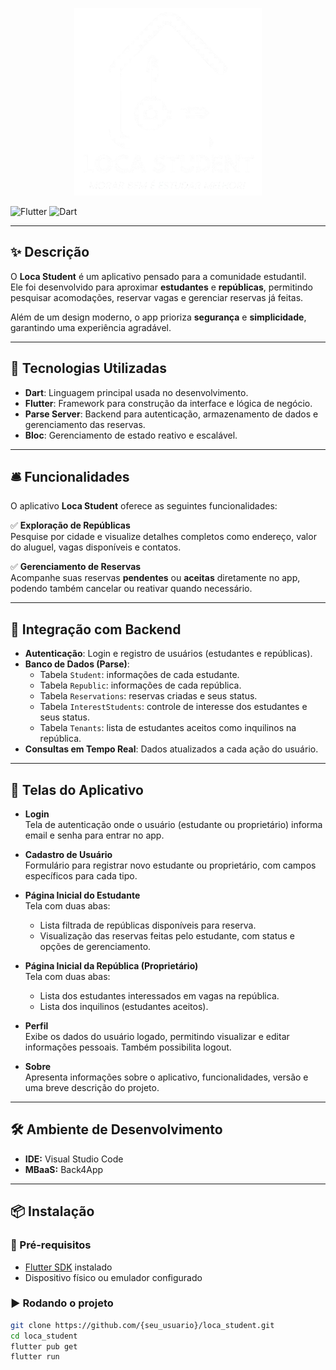 <p align="center">
  <img src="content/app_logo.png" alt="Logomarca" width="300">
</p>

![Flutter](https://img.shields.io/badge/Flutter-3.32.4-blue?logo=flutter)
![Dart](https://img.shields.io/badge/Dart-3.8.1-blue?logo=dart)

---

## ✨ Descrição

O **Loca Student** é um aplicativo pensado para a comunidade estudantil.  
Ele foi desenvolvido para aproximar **estudantes** e **repúblicas**, permitindo pesquisar acomodações, reservar vagas e gerenciar reservas já feitas.  

Além de um design moderno, o app prioriza **segurança** e **simplicidade**, garantindo uma experiência agradável.

---

## 🚀 Tecnologias Utilizadas

- **Dart**: Linguagem principal usada no desenvolvimento.
- **Flutter**: Framework para construção da interface e lógica de negócio.
- **Parse Server**: Backend para autenticação, armazenamento de dados e gerenciamento das reservas.
- **Bloc**: Gerenciamento de estado reativo e escalável.

---

## 🛎️ Funcionalidades

O aplicativo **Loca Student** oferece as seguintes funcionalidades:

✅ **Exploração de Repúblicas**  
Pesquise por cidade e visualize detalhes completos como endereço, valor do aluguel, vagas disponíveis e contatos.

✅ **Gerenciamento de Reservas**  
Acompanhe suas reservas **pendentes** ou **aceitas** diretamente no app, podendo também cancelar ou reativar quando necessário.

---

## 📡 Integração com Backend

- **Autenticação**: Login e registro de usuários (estudantes e repúblicas).
- **Banco de Dados (Parse)**:  
  - Tabela `Student`: informações de cada estudante.  
  - Tabela `Republic`: informações de cada república.  
  - Tabela `Reservations`: reservas criadas e seus status.  
  - Tabela `InterestStudents`: controle de interesse dos estudantes e seus status.
  - Tabela `Tenants`: lista de estudantes aceitos como inquilinos na república.
- **Consultas em Tempo Real**: Dados atualizados a cada ação do usuário.

---

## 🎨 Telas do Aplicativo

- **Login**  
  Tela de autenticação onde o usuário (estudante ou proprietário) informa email e senha para entrar no app.

- **Cadastro de Usuário**  
  Formulário para registrar novo estudante ou proprietário, com campos específicos para cada tipo.

- **Página Inicial do Estudante**  
  Tela com duas abas:  
  - Lista filtrada de repúblicas disponíveis para reserva.  
  - Visualização das reservas feitas pelo estudante, com status e opções de gerenciamento.

- **Página Inicial da República (Proprietário)**  
  Tela com duas abas:  
  - Lista dos estudantes interessados em vagas na república.  
  - Lista dos inquilinos (estudantes aceitos).

- **Perfil**  
  Exibe os dados do usuário logado, permitindo visualizar e editar informações pessoais. Também possibilita logout.

- **Sobre**  
  Apresenta informações sobre o aplicativo, funcionalidades, versão e uma breve descrição do projeto.

---

## 🛠️ Ambiente de Desenvolvimento

- **IDE:** Visual Studio Code  
- **MBaaS:** Back4App

---

## 📦 Instalação

### 🔧 Pré-requisitos
- [Flutter SDK](https://docs.flutter.dev/get-started/install) instalado  
- Dispositivo físico ou emulador configurado

### ▶️ Rodando o projeto
```bash
git clone https://github.com/{seu_usuario}/loca_student.git
cd loca_student
flutter pub get
flutter run
